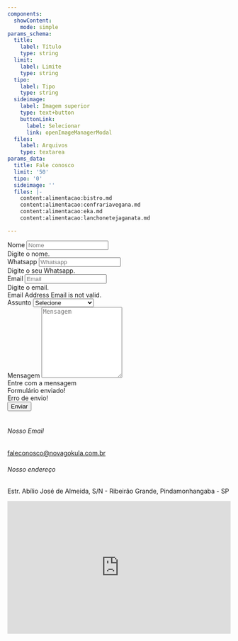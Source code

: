 ```yaml
---
components:
  showContent:
    mode: simple
params_schema:
  title:
    label: Título
    type: string
  limit:
    label: Limite
    type: string
  tipo:
    label: Tipo
    type: string
  sideimage:
    label: Imagem superior
    type: text+button
    buttonLink:
      label: Selecionar
      link: openImageManagerModal
  files:
    label: Arquivos
    type: textarea
params_data:
  title: Fale conosco
  limit: '50'
  tipo: '0'
  sideimage: ''
  files: |-
    content:alimentacao:bistro.md
    content:alimentacao:confrariavegana.md
    content:alimentacao:eka.md
    content:alimentacao:lanchonetejaganata.md

---
```


<div>
    <section>
        <div class="container">
            <div class="row">
                <div class="col-lg-6 col-12">
                    <div class="container">
                        <form id="contactForm">
                            <div class="mb-3">
                                <label class="form-label" for="name">Nome</label>
                                <input class="form-control" id="name" type="text" placeholder="Nome" data-sb-validations="required" />
                                <div class="invalid-feedback" data-sb-feedback="name:required">Digite o nome.</div>
                            </div>
                            <div class="mb-3">
                                <label class="form-label" for="whatsapp">Whatsapp</label>
                                <input class="form-control" id="whatsapp" type="email" placeholder="Whatsapp"  />
                                <div class="invalid-feedback">Digite o seu Whatsapp.</div>
                            </div>
                            <div class="mb-3">
                                <label class="form-label" for="emailAddress">Email</label>
                                <input class="form-control" id="emailAddress" type="email" placeholder="Email" data-sb-validations="required, email" />
                                <div class="invalid-feedback" data-sb-feedback="emailAddress:required">Digite o email.</div>
                                <div class="invalid-feedback" data-sb-feedback="emailAddress:email">Email Address Email is not valid.</div>
                            </div>
                            <div class="mb-3">
                                <label class="form-label" for="emailAddress">Assunto</label>
                                <select class="form-control" name="ops" id="ops">
                                    <option value="">Selecione</option>
                                    <option value="Visitacao">Visitação dia</option>
                                    <option value="Hospedagem">Hospedagem</option>
                                    <option value="Filosofia">Filosofia</option>
                                    <option value="Grupo de yoga">Grupo de yoga</option>
                                    <option value="Agência de turismo">Agência de turismo</option>
                                    <option value="Foto e filmagem">Foto e filmagem</option>
                                    <option value="doacao">Doações</option>
                                </select>
                            </div>
                            <div class="mb-3">
                                <label class="form-label" for="message">Mensagem</label>
                                <textarea class="form-control" id="message" type="text" placeholder="Mensagem" style="height: 10rem;" data-sb-validations="required"></textarea>
                                <div class="invalid-feedback" data-sb-feedback="message:required">Entre com a mensagem</div>
                            </div>
                            <div class="d-none" id="submitSuccessMessage">
                                <div class="text-center mb-3">Formulário enviado!</div>
                            </div>
                            <div class="d-none" id="submitErrorMessage">
                                <div class="text-center text-danger mb-3">Erro de envio!</div>
                            </div>
                            <div class="d-grid">
                                <button class="btn btn-primary btn-lg" type="submit">Enviar</button>
                            </div>
                    </form>
                </div>
            </div>
            <div class="col-lg-6 col-12 mt-2 ms-auto">
                <div class="row mb-3">
                    <div class="col-12 _border-end contact-info">
                        <h6 class="mb-3"><br/>Nosso Email</h6>
                        <a href="mailto:faleconosco@novagokula.com.br" class="custom-link">
                            faleconosco@novagokula.com.br
                            <!-- <i class="bi-arrow-right ms-2"></i> -->
                        </a>
                    </div>
                </div>
                <div class="row">   
                    <div class="col-12 _border-top _border-end  contact-info">
                        <h6 class="mb-3">Nosso endereço</h6>
                        <p class="text-muted">Estr. Abílio José de Almeida, S/N - Ribeirão Grande, Pindamonhangaba - SP</p>
                        <iframe src="https://www.google.com/maps/embed?pb=!1m14!1m8!1m3!1d10386.513998052435!2d-45.46882941330622!3d-22.769403826861133!3m2!1i1024!2i768!4f13.1!3m3!1m2!1s0x94cc8d6e7ee46f0f%3A0xa542f3b15b5b24e8!2sFazenda%20Nova%20Gokula!5e0!3m2!1spt-BR!2sbr!4v1699897715342!5m2!1spt-BR!2sbr" width="100%" height="300" style="border:0;" allowfullscreen="" loading="lazy" referrerpolicy="no-referrer-when-downgrade"></iframe>
                    </div>
                </div>
            </div>
        </div>
    </section>
</div>